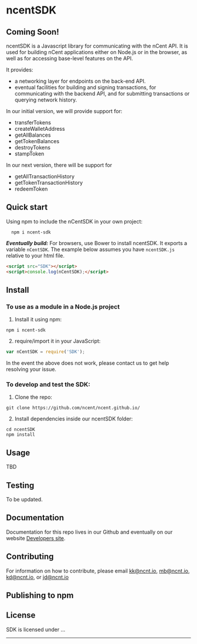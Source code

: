 # ncentSDK
## Coming Soon!

ncentSDK is a Javascript library for communicating with the nCent API. It is used for building nCent applications either on Node.js or in the browser, as well as for accessing base-level features on the API.

It provides:
- a networking layer for endpoints on the back-end API.
- eventual facilities for building and signing transactions, for communicating with the backend API, and for submitting transactions or querying network history.

In our initial version, we will provide support for:

 - transferTokens
 - createWalletAddress
 - getAllBalances
 - getTokenBalances
 - destroyTokens
 - stampToken
 
 In our next version, there will be support for
 - getAllTransactionHistory
 - getTokenTransactionHistory
 - redeemToken

## Quick start

Using npm to include the nCentSDK in your own project:
```shell
  npm i ncent-sdk
```

***Eventually build:***
For browsers, use Bower to install ncentSDK. It exports a
variable `nCentSDK`. The example below assumes you have `ncentSDK.js`
relative to your html file.

```html
<script src="SDK"></script>
<script>console.log(nCentSDK);</script>

```

## Install

### To use as a module in a Node.js project
1. Install it using npm:
  ```shell
  npm i ncent-sdk
  ```

2. require/import it in your JavaScript:
  ```js
  var nCentSDK = require('SDK');
  ```

In the event the above does not work, please contact us to get help resolving your issue.


### To develop and test the SDK:

1. Clone the repo:

  ```shell
  git clone https://github.com/ncent/ncent.github.io/
  ```

2. Install dependencies inside our ncentSDK folder:
  ```shell
  cd ncentSDK
  npm install
  ```

## Usage
TBD

## Testing
To be updated.

## Documentation
Documentation for this repo lives in our Github and eventually on our website [Developers site](https://www.ncnt.io).

## Contributing
For information on how to contribute, please email kk@ncnt.io, mb@ncnt.io, kd@ncnt.io, or jd@ncnt.io

## Publishing to npm


## License
SDK is licensed under ...

------------
